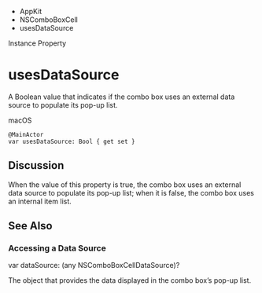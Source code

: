 

- AppKit
- NSComboBoxCell
-  usesDataSource 

Instance Property

# usesDataSource

A Boolean value that indicates if the combo box uses an external data source to populate its pop-up list.

macOS

``` source
@MainActor
var usesDataSource: Bool { get set }
```

## Discussion

When the value of this property is true, the combo box uses an external data source to populate its pop-up list; when it is false, the combo box uses an internal item list.

## See Also

### Accessing a Data Source

var dataSource: (any NSComboBoxCellDataSource)?

The object that provides the data displayed in the combo box’s pop-up list.

